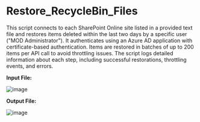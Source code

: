 # Restore_RecycleBin_Files
This script connects to each SharePoint Online site listed in a provided text file and restores items deleted within the last two days by a specific user ("MOD Administrator"). It authenticates using an Azure AD application with certificate-based authentication. Items are restored in batches of up to 200 items per API call to avoid throttling issues. The script logs detailed information about each step, including successful restorations, throttling events, and errors.



**Input File:**

![image](https://github.com/user-attachments/assets/7e39e788-3fe2-4c89-a13c-572d090255c9)

**Output File:**

![image](https://github.com/user-attachments/assets/ad551558-38f4-493f-8404-7425cc679609)


